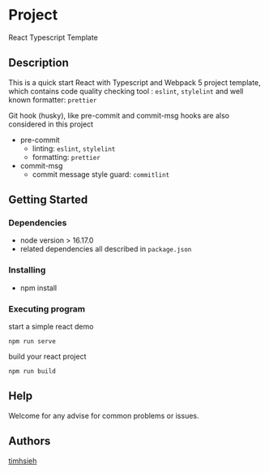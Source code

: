 # Project

React Typescript Template

## Description

This is a quick start React with Typescript and Webpack 5 project template, which contains code quality checking tool : `eslint`, `stylelint` and well known formatter: `prettier`

Git hook (husky), like pre-commit and commit-msg hooks are also considered in this project

- pre-commit
  - linting: `eslint`, `stylelint`
  - formatting: `prettier`
- commit-msg
  - commit message style guard: `commitlint`

## Getting Started

### Dependencies

- node version > 16.17.0
- related dependencies all described in `package.json`

### Installing

- npm install

### Executing program

start a simple react demo

```
npm run serve
```

build your react project

```
npm run build
```

## Help

Welcome for any advise for common problems or issues.

## Authors

[timhsieh](https://github.com/MingHsuan0313)
